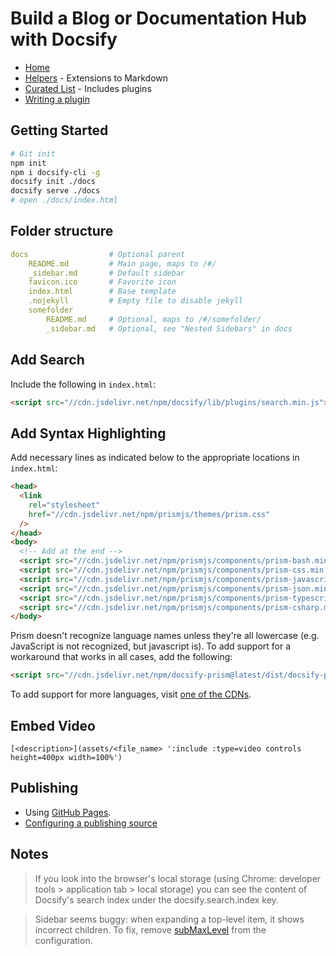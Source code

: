 # Build a Blog or Documentation Hub with Docsify

- [Home](https://docsify.js.org/#/)
- [Helpers](https://docsify.js.org/#/helpers) - Extensions to Markdown
- [Curated List](https://github.com/docsifyjs/awesome-docsify) - Includes plugins
- [Writing a plugin](https://docsify.js.org/#/write-a-plugin)

## Getting Started

```sh
# Git init
npm init
npm i docsify-cli -g
docsify init ./docs
docsify serve ./docs
# open ./docs/index.html
```

## Folder structure

```yaml
docs                  # Optional parent
    README.md         # Main page, maps to /#/
    _sidebar.md       # Default sidebar
    favicon.ico       # Favorite icon
    index.html        # Base template
    .nojekyll         # Empty file to disable jekyll
    somefolder
        README.md     # Optional, maps to /#/somefolder/
        _sidebar.md   # Optional, see "Nested Sidebars" in docs
```

## Add Search

Include the following in `index.html`:

```html
<script src="//cdn.jsdelivr.net/npm/docsify/lib/plugins/search.min.js"></script>
```

## Add Syntax Highlighting

Add necessary lines as indicated below to the appropriate locations in `index.html`:

```html
<head>
  <link
    rel="stylesheet"
    href="//cdn.jsdelivr.net/npm/prismjs/themes/prism.css"
  />
</head>
<body>
  <!-- Add at the end -->
  <script src="//cdn.jsdelivr.net/npm/prismjs/components/prism-bash.min.js"></script>
  <script src="//cdn.jsdelivr.net/npm/prismjs/components/prism-css.min.js"></script>
  <script src="//cdn.jsdelivr.net/npm/prismjs/components/prism-javascript.min.js"></script>
  <script src="//cdn.jsdelivr.net/npm/prismjs/components/prism-json.min.js"></script>
  <script src="//cdn.jsdelivr.net/npm/prismjs/components/prism-typescript.min.js"></script>
  <script src="//cdn.jsdelivr.net/npm/prismjs/components/prism-csharp.min.js"></script>
</body>
```

Prism doesn't recognize language names unless they're all lowercase (e.g. JavaScript is not recognized, but javascript is). To add support for a workaround that works in all cases, add the following:

```html
<script src="//cdn.jsdelivr.net/npm/docsify-prism@latest/dist/docsify-prism.min.js"></script>
```

To add support for more languages, visit [one of the CDNs](https://www.jsdelivr.com/package/npm/prismjs?path=components).

## Embed Video

```
[<description>](assets/<file_name> ':include :type=video controls height=400px width=100%')
```

## Publishing

- Using [GitHub Pages](https://pages.github.com/).
- [Configuring a publishing source](https://docs.github.com/en/pages/getting-started-with-github-pages/configuring-a-publishing-source-for-your-github-pages-site)

## Notes

> If you look into the browser's local storage (using Chrome: developer tools > application tab > local storage) you can see the content of Docsify's search index under the docsify.search.index key.

> Sidebar seems buggy: when expanding a top-level item, it shows incorrect children.
> To fix, remove [subMaxLevel](https://docsify.js.org/#/configuration?id=submaxlevel) from the configuration.
